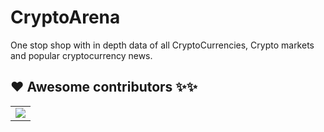# CryptoArena
One stop shop with in depth data of all CryptoCurrencies, Crypto markets and popular cryptocurrency news.


## ❤️ Awesome contributors ✨✨
<table>
  <tr>
    <td>
        <a href="https://github.com/github4maninder/cryptoarena/graphs/contributors">
         <img src="https://contrib.rocks/image?repo=github4maninder/cryptoarena" /> 
        </a>
     </td>
  </tr>
</table>
